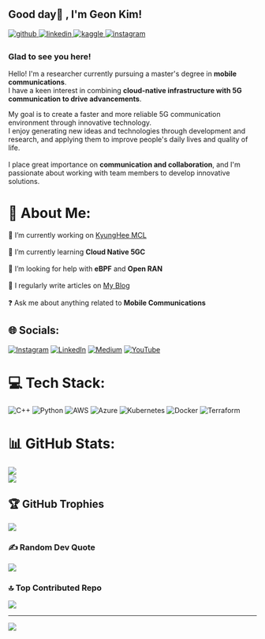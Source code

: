## Good day👋 , I'm Geon Kim!  
  

<a href="https://github.com/cor5in" target="_blank">
<img src=https://img.shields.io/badge/github-%2324292e.svg?&style=for-the-badge&logo=github&logoColor=white alt=github style="margin-bottom: 5px;" />
</a>
<a href="https://linkedin.com/in/건-김-427a9a256" target="_blank">
<img src=https://img.shields.io/badge/linkedin-%231E77B5.svg?&style=for-the-badge&logo=linkedin&logoColor=white alt=linkedin style="margin-bottom: 5px;" />
</a>
<a href="https://www.kaggle.com/Corbin" target="_blank">
<img src=https://img.shields.io/badge/kaggle-%2344BAE8.svg?&style=for-the-badge&logo=kaggle&logoColor=white alt=kaggle style="margin-bottom: 5px;" />
</a>
<a href="https://instagram.com/gun.__.kim" target="_blank">
<img src=https://img.shields.io/badge/instagram-%23000000.svg?&style=for-the-badge&logo=instagram&logoColor=white alt=instagram style="margin-bottom: 5px;" />
</a>  
  



### Glad to see you here!

Hello! I'm a researcher currently pursuing a master's degree in **mobile communications**. <br>
I have a keen interest in combining **cloud-native infrastructure with 5G communication to drive advancements**.

My goal is to create a faster and more reliable 5G communication environment through innovative technology. <br>
I enjoy generating new ideas and technologies through development and research, and applying them to improve people's daily lives and quality of life.<br><br> 
I place great importance on **communication and collaboration**, and I'm passionate about working with team members to develop innovative solutions.    
  

# 💫 About Me:
🔭 I’m currently working on [KyungHee MCL](https://sites.google.com/khu.ac.kr/mcl549)    <br> <br>🌱 I’m currently learning **Cloud Native 5GC**    <br><br>🤝 I’m looking for help with **eBPF** and **Open RAN**<br><br>📝 I regularly write articles on [My Blog](https://velog.io/@cor5in)<br><br>❓ Ask me about anything related to **Mobile Communications**  


## 🌐 Socials:
[![Instagram](https://img.shields.io/badge/Instagram-%23E4405F.svg?logo=Instagram&logoColor=white)](https://instagram.com/gun.__.kim) [![LinkedIn](https://img.shields.io/badge/LinkedIn-%230077B5.svg?logo=linkedin&logoColor=white)](https://linkedin.com/in/건-김-427a9a256) [![Medium](https://img.shields.io/badge/Medium-12100E?logo=medium&logoColor=white)](https://medium.com/@erudite.gun) [![YouTube](https://img.shields.io/badge/YouTube-%23FF0000.svg?logo=YouTube&logoColor=white)](https://youtube.com/@UClv7hh6WL_rMNAQ4iLevELw) 

# 💻 Tech Stack:
![C++](https://img.shields.io/badge/c++-%2300599C.svg?style=for-the-badge&logo=c%2B%2B&logoColor=white) ![Python](https://img.shields.io/badge/python-3670A0?style=for-the-badge&logo=python&logoColor=ffdd54) ![AWS](https://img.shields.io/badge/AWS-%23FF9900.svg?style=for-the-badge&logo=amazon-aws&logoColor=white) ![Azure](https://img.shields.io/badge/azure-%230072C6.svg?style=for-the-badge&logo=azure-devops&logoColor=white) ![Kubernetes](https://img.shields.io/badge/kubernetes-%23326ce5.svg?style=for-the-badge&logo=kubernetes&logoColor=white) ![Docker](https://img.shields.io/badge/docker-%230db7ed.svg?style=for-the-badge&logo=docker&logoColor=white) ![Terraform](https://img.shields.io/badge/terraform-%235835CC.svg?style=for-the-badge&logo=terraform&logoColor=white)

# 📊 GitHub Stats:
![](https://github-readme-streak-stats.herokuapp.com/?user=41vin&theme=city_light&hide_border=false)<br/>
![](https://github-readme-stats.vercel.app/api/top-langs/?username=41vin&theme=city_light&hide_border=false&include_all_commits=true&count_private=true&layout=compact)

## 🏆 GitHub Trophies
![](https://github-profile-trophy.vercel.app/?username=41vin&theme=flat&no-frame=false&no-bg=false&margin-w=4)

### ✍️ Random Dev Quote
![](https://quotes-github-readme.vercel.app/api?type=horizontal&theme=light)

### 🔝 Top Contributed Repo
![](https://github-contributor-stats.vercel.app/api?username=41vin&limit=5&theme=oldie&combine_all_yearly_contributions=true)

---
[![](https://visitcount.itsvg.in/api?id=41vin&icon=1&color=1)](https://visitcount.itsvg.in)

<!-- Proudly created with GPRM ( https://gprm.itsvg.in ) -->
